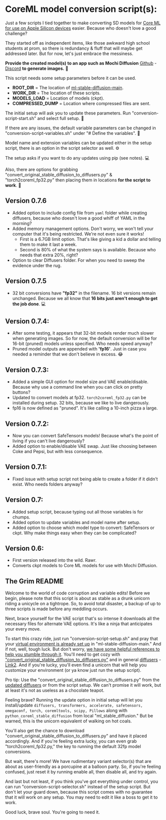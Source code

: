 # CoreML model conversion script(s):

Just a few scripts I tied together to make converting SD models for [Core ML for use on Apple Silicon devices](https://github.com/apple/ml-stable-diffusion) easier. Because who doesn't love a good challenge?

They started off as independent items, like those awkward high school students at prom, so there is redundancy & fluff that will maybe get addressed later. But for now, let's just embrace the messiness.

**Provide the created model(s) to an app such as Mochi Diffusion** [Github](https://github.com/godly-devotion/MochiDiffusion) - [Discord](https://discord.gg/x2kartzxGv) **to generate images.** :art:

This script needs some setup parameters before it can be used.

- **ROOT_DIR** 			= The location of [ml-stable-diffusion-main](https://github.com/apple/ml-stable-diffusion).
- **WORK_DIR** 			= The location of these scripts.
- **MODELS_LOAD** 		= Location of models (ckpt).
- **COMPRESSED_DUMP** 	= Location where compressed files are sent.

The initial setup will ask you to update these parameters. Run "conversion-script-start.sh" and select full setup. :rocket:

If there are any issues, the default variable parameters can be changed in "conversion-script-variables.sh" under "# Define the variables". :hammer:

Model name and extension variables can be updated either in the setup script, there is an option in the script selector as well. :gear:

The setup asks if you want to do any updates using pip (see notes). :computer:

Also, there are options for grabbing "convert_original_stable_diffusion_to_diffusers.py" & "torch2coreml_fp32.py" then placing them in locations **for the script to work**. :open_file_folder:

## Version 0.7.6

- Added option to include config file from `yaml` folder while creating diffusers, because who doesn't love a good whiff of YAML in the morning?
- Added memory management options. Don't worry, we won't tell your computer that it's being restricted. We're not even sure it works!
	- First is a 6.7GB limit option. That's like giving a kid a dollar and telling them to make it last a week.
	- Second is 80% of what the system says is available. Because who needs that extra 20%, right?
- Option to clear Diffusers folder. For when you need to sweep the evidence under the rug.

## Version 0.7.5

- 32 bit conversions have **"fp32"** in the filename. 16 bit versions remain unchanged. Because we all know that **16 bits just aren't enough to get the job done**. :computer:

## Version 0.7.4:

- After some testing, it appears that 32-bit models render much slower when generating images. So for now, the default conversion will be for 16-bit (pruned) models unless specified. Who needs speed anyway?
- Pruned model outputs are appended with **'fp16'**. Just in case you needed a reminder that we don't believe in excess. :joy:

## Version 0.7.3:

- Added a simple GUI option for model size and VAE enable/disable. Because why use a command line when you can click on pretty buttons?
- Updated to convert models at fp32. `torch2coreml_fp32.py` can be installed during setup. 32 bits, because we like to live dangerously.
- fp16 is now defined as "pruned". It's like calling a 10-inch pizza a large.

## Version 0.7.2:

- Now you can convert SafeTensors models! Because what's the point of living if you can't live dangerously?
- Added option to enable/disable VAE swap. Just like choosing between Coke and Pepsi, but with less consequence.

## Version 0.7.1:

- Fixed issue with setup script not being able to create a folder if it didn't exist. Who needs folders anyway?

## Version 0.7:

- Added setup script, because typing out all those variables is for chumps.
- Added option to update variables and model name after setup.
- Added option to choose which model type to convert: SafeTensors or ckpt. Why make things easy when they can be complicated?

## Version 0.6:

- First version released into the wild. Rawr.
- Converts ckpt models to Core ML models for use with Mochi Diffusion.

## The Grim README

Welcome to the world of code corruption and variable edits! Before we begin, please note that this script is about as stable as a drunk unicorn riding a unicycle on a tightrope. So, to avoid total disaster, a backup of up to three scripts is made before any meddling occurs.

Next, brace yourself for the VAE script that's so intense it downloads all the necessary files for alternate VAE options. It's like a ninja that anticipates your every move.

To start this crazy ride, just run "conversion-script-setup.sh" and pray that your [virtual environment is already set up](https://www.infoworld.com/article/3239675/virtualenv-and-venv-python-virtual-environments-explained.html) in "ml-stable-diffusion-main." And if not, well, tough luck. But don't worry, [we have some helpful references to help you stumble through it](https://realpython.com/python-virtual-environments-a-primer/). You'll need to get cozy with ["convert_original_stable_diffusion_to_diffusers.py"](https://github.com/huggingface/diffusers) and in general [diffusers](https://huggingface.co/docs/diffusers/installation) - [Link2](https://pypi.org/project/diffusers/). And if you're lucky, you'll even find a unicorn that will help you customize your environment (or ya know just run the setup script). 

Pro tip: Use the "convert_original_stable_diffusion_to_diffusers.py" from the [updated diffusers](https://github.com/huggingface/diffusers) or from the script setup. We can't promise it will work, but at least it's not as useless as a chocolate teapot.

Feeling brave? Running the update option in initial setup will let you install/update `diffusers, transformers, accelerate, safetensors, omegaconf, torch, coremltools, scipy, Pillows` along with `python_coreml_stable_diffusion` from local "ml_stable_diffusion." But be warned, this is the unicorn equivalent of walking on hot coals.

You'll also get the chance to download "convert_original_stable_diffusion_to_diffusers.py" and have it placed accordingly. And if you're feeling extra lucky, you can even grab "torch2coreml_fp32.py," the key to running the default 32fp model conversions. 

But wait, there's more! We have rudimentary variant selector(s) that are about as user-friendly as a porcupine at a balloon party. So, if you're feeling confused, just reset it by running enable all, then disable all, and try again. 

And last but not least, if you think you've got everything under control, you can run "conversion-script-selector.sh" instead of the setup script. But don't let your guard down, because this script comes with no guarantee that it will work on any setup. You may need to edit it like a boss to get it to work.

Good luck, brave soul. You're going to need it.
